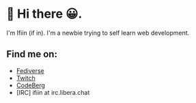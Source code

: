 # 👋 Hi there 😀.

I'm Ifiin (if in). I'm a newbie trying to self learn web development.

## Find me on:

- [Fediverse](https://mastodon.social/@ifiinlist)
- [Twitch](https://twitch.tv/ifiinlist)
- [CodeBerg](https://codeberg.org/ifiinlist)
- [IRC] ifiin at irc.libera.chat
